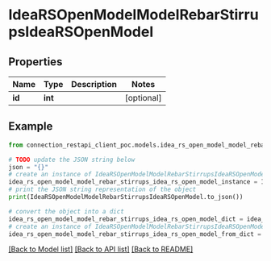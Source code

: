 # IdeaRSOpenModelModelRebarStirrupsIdeaRSOpenModel


## Properties

Name | Type | Description | Notes
------------ | ------------- | ------------- | -------------
**id** | **int** |  | [optional] 

## Example

```python
from connection_restapi_client_poc.models.idea_rs_open_model_model_rebar_stirrups_idea_rs_open_model import IdeaRSOpenModelModelRebarStirrupsIdeaRSOpenModel

# TODO update the JSON string below
json = "{}"
# create an instance of IdeaRSOpenModelModelRebarStirrupsIdeaRSOpenModel from a JSON string
idea_rs_open_model_model_rebar_stirrups_idea_rs_open_model_instance = IdeaRSOpenModelModelRebarStirrupsIdeaRSOpenModel.from_json(json)
# print the JSON string representation of the object
print(IdeaRSOpenModelModelRebarStirrupsIdeaRSOpenModel.to_json())

# convert the object into a dict
idea_rs_open_model_model_rebar_stirrups_idea_rs_open_model_dict = idea_rs_open_model_model_rebar_stirrups_idea_rs_open_model_instance.to_dict()
# create an instance of IdeaRSOpenModelModelRebarStirrupsIdeaRSOpenModel from a dict
idea_rs_open_model_model_rebar_stirrups_idea_rs_open_model_from_dict = IdeaRSOpenModelModelRebarStirrupsIdeaRSOpenModel.from_dict(idea_rs_open_model_model_rebar_stirrups_idea_rs_open_model_dict)
```
[[Back to Model list]](../README.md#documentation-for-models) [[Back to API list]](../README.md#documentation-for-api-endpoints) [[Back to README]](../README.md)


